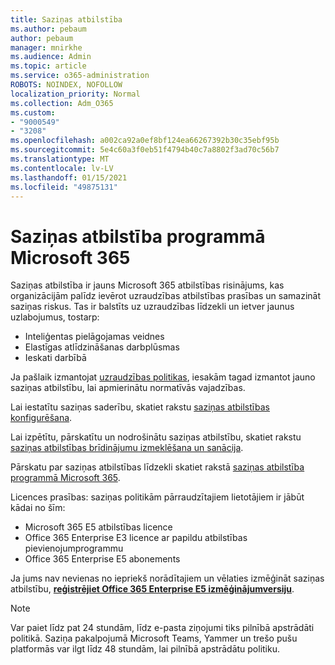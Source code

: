 ```yaml
---
title: Saziņas atbilstība
ms.author: pebaum
author: pebaum
manager: mnirkhe
ms.audience: Admin
ms.topic: article
ms.service: o365-administration
ROBOTS: NOINDEX, NOFOLLOW
localization_priority: Normal
ms.collection: Adm_O365
ms.custom:
- "9000549"
- "3208"
ms.openlocfilehash: a002ca92a0ef8bf124ea66267392b30c35ebf95b
ms.sourcegitcommit: 5e4c60a3f0eb51f4794b40c7a8802f3ad70c56b7
ms.translationtype: MT
ms.contentlocale: lv-LV
ms.lasthandoff: 01/15/2021
ms.locfileid: "49875131"
---
```

# <a name="communication-compliance-in-microsoft-365"></a>Saziņas atbilstība programmā Microsoft 365

Saziņas atbilstība ir jauns Microsoft 365 atbilstības risinājums, kas organizācijām palīdz ievērot uzraudzības atbilstības prasības un samazināt saziņas riskus. Tas ir balstīts uz uzraudzības līdzekli un ietver jaunus uzlabojumus, tostarp:

- Inteliģentas pielāgojamas veidnes
- Elastīgas atlīdzināšanas darbplūsmas
- Ieskati darbībā

Ja pašlaik izmantojat [uzraudzības politikas](https://docs.microsoft.com/microsoft-365/compliance/supervision-policies), iesakām tagad izmantot jauno saziņas atbilstību, lai apmierinātu normatīvās vajadzības.

Lai iestatītu saziņas saderību, skatiet rakstu [saziņas atbilstības konfigurēšana](https://docs.microsoft.com/microsoft-365/compliance/communication-compliance-configure).

Lai izpētītu, pārskatītu un nodrošinātu saziņas atbilstību, skatiet rakstu [saziņas atbilstības brīdinājumu izmeklēšana un sanācija](https://docs.microsoft.com/microsoft-365/compliance/communication-compliance-investigate-remediate).

Pārskatu par saziņas atbilstības līdzekli skatiet rakstā [saziņas atbilstība programmā Microsoft 365](https://docs.microsoft.com/microsoft-365/compliance/communication-compliance).

Licences prasības: saziņas politikām pārraudzītajiem lietotājiem ir jābūt kādai no šīm:

- Microsoft 365 E5 atbilstības licence
- Office 365 Enterprise E3 licence ar papildu atbilstības pievienojumprogrammu
- Office 365 Enterprise E5 abonements

Ja jums nav nevienas no iepriekš norādītajiem un vēlaties izmēģināt saziņas atbilstību, **[reģistrējiet Office 365 Enterprise E5 izmēģinājumversiju](https://go.microsoft.com/fwlink/p/?LinkID=698279)**.

> [!NOTE]
> Var paiet līdz pat 24 stundām, līdz e-pasta ziņojumi tiks pilnībā apstrādāti politikā. Saziņa pakalpojumā Microsoft Teams, Yammer un trešo pušu platformās var ilgt līdz 48 stundām, lai pilnībā apstrādātu politiku.
